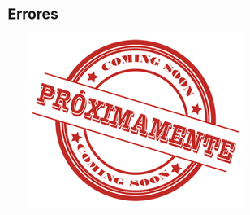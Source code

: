 # Errores



<figure><img src="../../.gitbook/assets/image (4) (1).png" alt=""><figcaption></figcaption></figure>
